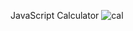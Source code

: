 JavaScript Calculator
![cal](https://github.com/HamidEidy/js-calculator/assets/148962898/a5c3a361-96a2-43b9-95df-4344311d076d)
